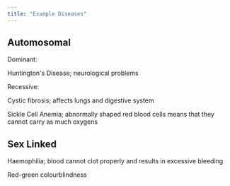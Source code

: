 ```yaml
---
title: "Example Diseases"
---
```


## Automosomal
Dominant: 

Huntington's Disease; neurological problems

Recessive: 

Cystic fibrosis; affects lungs and digestive system

Sickle Cell Anemia; abnormally shaped red blood cells means that they cannot carry as much oxygens

## Sex Linked
Haemophilia; blood cannot clot properly and results in excessive bleeding

Red-green colourblindness

